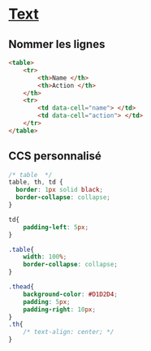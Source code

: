# [Text](readme.md)

## Nommer les lignes

```html
<table>
    <tr>
        <th>Name </th>
        <th>Action </th>
    </th>
    <tr>
        <td data-cell="name"> </td>
        <td data-cell="action"> </td>
    </tr>
</table>
```

## CCS personnalisé

```css
/* table  */
table, th, td {
  border: 1px solid black;
  border-collapse: collapse;
}

td{
    padding-left: 5px;
}

.table{
    width: 100%;
    border-collapse: collapse;
}

.thead{
    background-color: #D1D2D4;
    padding: 5px;
    padding-right: 10px;
}
.th{
    /* text-align: center; */
}
```
